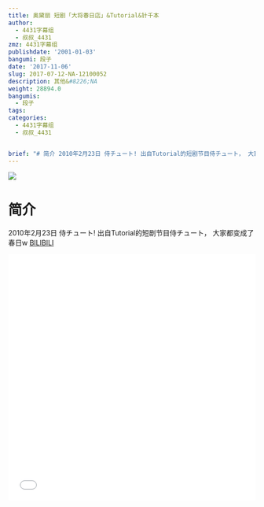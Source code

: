 ```yaml
---
title: 奥黛丽 短剧「大将春日店」&Tutorial&针千本
author:
  - 4431字幕组
  - 叔叔_4431
zmz: 4431字幕组
publishdate: '2001-01-03'
bangumi: 段子
date: '2017-11-06'
slug: 2017-07-12-NA-12100052
description: 其他&#8226;NA
weight: 28894.0
bangumis:
  - 段子
tags:
categories:
  - 4431字幕组
  - 叔叔_4431


brief: "# 简介 2010年2月23日 侍チュート! 出自Tutorial的短剧节目侍チュート， 大家都变成了春日w"
---
```

![](https://i.imgur.com/r83fl0L.png)
# 简介  
2010年2月23日 侍チュート!
出自Tutorial的短剧节目侍チュート，
大家都变成了春日w
  [BILIBILI](https://www.bilibili.com/video/av12100052/)

  <iframe src="//www.bilibili.com/blackboard/player.html?aid=12100052" width="100%" height="500" frameborder="0" allowfullscreen="allowfullscreen"></iframe>
